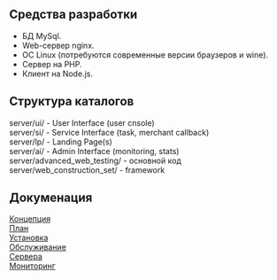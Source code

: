 Средства разработки
-------------------
* БД MySql.
* Web-сервер nginx.
* ОС Linux (потребуются современные версии браузеров и wine).
* Сервер на PHP.
* Клиент на Node.js.

Структура каталогов
-------------------
server/ui/ - User Interface (user cnsole)  
server/si/ - Service Interface (task, merchant callback)  
server/lp/ - Landing Page(s)  
server/ai/ - Admin Interface (monitoring, stats)  
server/advanced_web_testing/ - основной код  
server/web_construction_set/ - framework  

Докуменация
-----------
[Концепция](concept.md)  
[План](TODO.md)  
[Установка](install.md)  
[Обслуживание](maintanance.md)  
[Сервера](servers.md)  
[Мониторинг](monitoring.md)  
